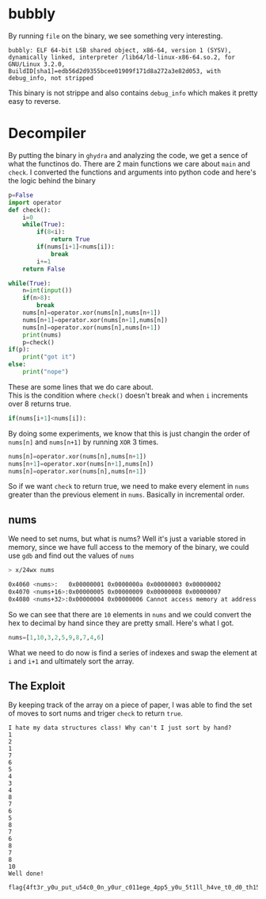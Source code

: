 # bubbly
By running `file` on the binary, we see something very interesting.
```
bubbly: ELF 64-bit LSB shared object, x86-64, version 1 (SYSV), dynamically linked, interpreter /lib64/ld-linux-x86-64.so.2, for GNU/Linux 3.2.0, BuildID[sha1]=edb56d2d9355bcee01909f171d8a272a3e82d053, with debug_info, not stripped
```
This binary is not strippe and also contains `debug_info` which makes it pretty easy to reverse.
# Decompiler
By putting the binary in `ghydra` and analyzing the code, we get a sence of what the functinos do. There are 2 main functions we care about `main` and `check`.
I converted the functions and arguments into python code and here's the logic behind the binary
```python
p=False
import operator
def check():
    i=0
    while(True):
        if(8<i):
            return True
        if(nums[i+1]<nums[i]):
            break
        i+=1
    return False

while(True):
    n=int(input())
    if(n>8):
        break
    nums[n]=operator.xor(nums[n],nums[n+1])
    nums[n+1]=operator.xor(nums[n+1],nums[n])
    nums[n]=operator.xor(nums[n],nums[n+1])
    print(nums)
    p=check()
if(p):
    print("got it")
else:
    print("nope")
```
These are some lines that we do care about.  
This is the condition where `check()` doesn't break and when `i` increments over 8 returns true. 
```python
if(nums[i+1]<nums[i]):
```
By doing some experiments, we know that this is just changin the order of `nums[n]` and `nums[n+1]` by running `XOR` 3 times.
```python
nums[n]=operator.xor(nums[n],nums[n+1])
nums[n+1]=operator.xor(nums[n+1],nums[n])
nums[n]=operator.xor(nums[n],nums[n+1])
```
So if we want `check` to return true, we need to make every element in `nums` greater than the previous element in `nums`. Basically in incremental order.
## nums
We need to set nums, but what is nums? Well it's just a variable stored in memory, since we have full access to the memory of the binary, we could use `gdb` and find out the values of `nums`
```bash
> x/24wx nums

0x4060 <nums>:   0x00000001 0x0000000a 0x00000003 0x00000002
0x4070 <nums+16>:0x00000005 0x00000009 0x00000008 0x00000007
0x4080 <nums+32>:0x00000004 0x00000006 Cannot access memory at address 0x4088
```
So we can see that there are `10` elements in `nums` and we could convert the hex to decimal by hand since they are pretty small.
Here's what I got.
```python
nums=[1,10,3,2,5,9,8,7,4,6]
```
What we need to do now is find a series of indexes and swap the element at `i` and `i+1` and ultimately sort the array.
## The Exploit
By keeping track of the array on a piece of paper, I was able to find the set of moves to sort nums and triger `check` to return `true`.
```
I hate my data structures class! Why can't I just sort by hand?
1
2
1
7
6
5
4
3
4
8
7
6
5
8
7
6
8
7
8
10
Well done!

flag{4ft3r_y0u_put_u54c0_0n_y0ur_c011ege_4pp5_y0u_5t1ll_h4ve_t0_d0_th15_57uff}
```